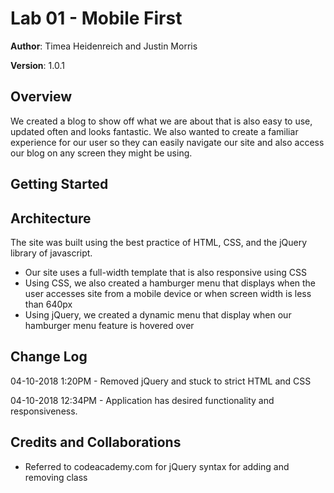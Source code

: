 # Lab 01 - Mobile First

**Author**: Timea Heidenreich and Justin Morris

**Version**: 1.0.1

## Overview
<!-- Provide a high level overview of what this application is and why you are building it, beyond the fact that it's an assignment for a Code Fellows 301 class. (i.e. What's your problem domain?) -->
We created a blog to show off what we are about that is also easy to use, updated often and looks fantastic. We also wanted to create a familiar experience for our user so they can easily navigate our site and also access our blog on any screen they might be using.

## Getting Started
<!-- What are the steps that a user must take in order to build this app on their own machine and get it running? -->


## Architecture
<!-- Provide a detailed description of the application design. What technologies (languages, libraries, etc) you're using, and any other relevant design information. -->
The site was built using the best practice of HTML, CSS, and the jQuery library of javascript. 
- Our site uses a full-width template that is also responsive using CSS
- Using CSS, we also created a hamburger menu that displays when the user accesses site from a mobile device or when screen width is less than 640px
- Using jQuery, we created a dynamic menu that display when our hamburger menu feature is hovered over

## Change Log

04-10-2018 1:20PM - Removed jQuery and stuck to strict HTML and CSS

04-10-2018 12:34PM - Application has desired functionality and responsiveness. 
<!-- Use this are to document the iterative changes made to your application as each feature is successfully implemented. Use time stamps. Here's an examples:

01-01-2001 4:59pm - Application now has a fully-functional express server, with GET and POST routes for the book resource.
-->
## Credits and Collaborations
- Referred to codeacademy.com for jQuery syntax for adding and removing class